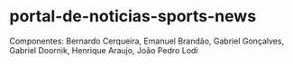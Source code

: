 # portal-de-noticias-sports-news
Componentes: Bernardo Cerqueira, Emanuel Brandão, Gabriel Gonçalves, Gabriel Doornik, Henrique Araujo, João Pedro Lodi